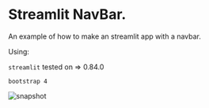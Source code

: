 # Streamlit NavBar.

An example of how to make an streamlit app with a navbar.

Using:

`streamlit` tested on => 0.84.0

`bootstrap 4` 

![snapshot](https://user-images.githubusercontent.com/44586585/125415916-a4a5f1b9-9eae-4aa5-99bc-9399062e54b7.gif)
